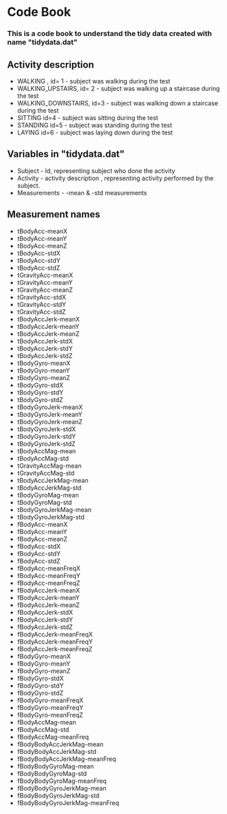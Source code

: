 # Code Book
### This is a code book to understand the tidy data created with name "tidydata.dat"

## Activity description

* WALKING , id= 1 - subject was walking during the test
* WALKING_UPSTAIRS, id= 2 - subject was walking up a staircase during the test
* WALKING_DOWNSTAIRS, id=3 -  subject was walking down a staircase during the test
* SITTING id=4 - subject was sitting during the test
* STANDING id=5 - subject was standing during the test
* LAYING id=6 -  subject was laying down during the test

## Variables in "tidydata.dat"

* Subject - Id, representing subject who done the activity
* Activity - activity description , representing activity performed by the subject.
* Measurements -  -mean & -std measurements

## Measurement names

* tBodyAcc-meanX
* tBodyAcc-meanY
* tBodyAcc-meanZ
* tBodyAcc-stdX
* tBodyAcc-stdY
* tBodyAcc-stdZ
* tGravityAcc-meanX
* tGravityAcc-meanY
* tGravityAcc-meanZ
* tGravityAcc-stdX
* tGravityAcc-stdY
* tGravityAcc-stdZ
* tBodyAccJerk-meanX
* tBodyAccJerk-meanY
* tBodyAccJerk-meanZ
* tBodyAccJerk-stdX
* tBodyAccJerk-stdY
* tBodyAccJerk-stdZ
* tBodyGyro-meanX
* tBodyGyro-meanY
* tBodyGyro-meanZ
* tBodyGyro-stdX
* tBodyGyro-stdY
* tBodyGyro-stdZ
* tBodyGyroJerk-meanX
* tBodyGyroJerk-meanY
* tBodyGyroJerk-meanZ
* tBodyGyroJerk-stdX
* tBodyGyroJerk-stdY
* tBodyGyroJerk-stdZ
* tBodyAccMag-mean
* tBodyAccMag-std
* tGravityAccMag-mean
* tGravityAccMag-std
* tBodyAccJerkMag-mean
* tBodyAccJerkMag-std
* tBodyGyroMag-mean
* tBodyGyroMag-std
* tBodyGyroJerkMag-mean
* tBodyGyroJerkMag-std
* fBodyAcc-meanX
* fBodyAcc-meanY
* fBodyAcc-meanZ
* fBodyAcc-stdX
* fBodyAcc-stdY
* fBodyAcc-stdZ
* fBodyAcc-meanFreqX
* fBodyAcc-meanFreqY
* fBodyAcc-meanFreqZ
* fBodyAccJerk-meanX
* fBodyAccJerk-meanY
* fBodyAccJerk-meanZ
* fBodyAccJerk-stdX
* fBodyAccJerk-stdY
* fBodyAccJerk-stdZ
* fBodyAccJerk-meanFreqX
* fBodyAccJerk-meanFreqY
* fBodyAccJerk-meanFreqZ
* fBodyGyro-meanX
* fBodyGyro-meanY
* fBodyGyro-meanZ
* fBodyGyro-stdX
* fBodyGyro-stdY
* fBodyGyro-stdZ
* fBodyGyro-meanFreqX
* fBodyGyro-meanFreqY
* fBodyGyro-meanFreqZ
* fBodyAccMag-mean
* fBodyAccMag-std
* fBodyAccMag-meanFreq
* fBodyBodyAccJerkMag-mean
* fBodyBodyAccJerkMag-std
* fBodyBodyAccJerkMag-meanFreq
* fBodyBodyGyroMag-mean
* fBodyBodyGyroMag-std
* fBodyBodyGyroMag-meanFreq
* fBodyBodyGyroJerkMag-mean
* fBodyBodyGyroJerkMag-std
* fBodyBodyGyroJerkMag-meanFreq

